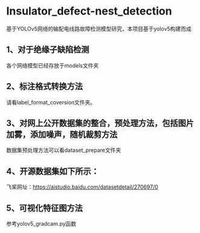 # Insulator_defect-nest_detection
基于YOLOv5网络的输配电线路故障检测模型研究，本项目基于yolov5构建而成
## 1、对于绝缘子缺陷检测

各个网络模型已经存放于models文件夹

## 2、标注格式转换方法

请看label_format_coversion文件夹。

## 3、对网上公开数据集的整合，预处理方法，包括图片加雾，添加噪声，随机裁剪方法        

  数据集预处理方法可以看dataset_prepare文件夹

## 4、开源数据集如下所示：
飞桨网址：https://aistudio.baidu.com/datasetdetail/270697/0

## 5、可视化特征图方法

参考yolov5_gradcam.py函数

